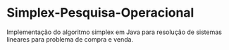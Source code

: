 # Simplex-Pesquisa-Operacional
Implementação do algoritmo simplex em Java para resolução de sistemas lineares para problema de compra e venda.
